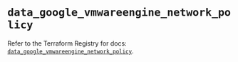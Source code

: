 # `data_google_vmwareengine_network_policy`

Refer to the Terraform Registry for docs: [`data_google_vmwareengine_network_policy`](https://registry.terraform.io/providers/hashicorp/google-beta/6.49.2/docs/data-sources/google_vmwareengine_network_policy).
